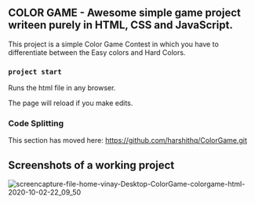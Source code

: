 
## COLOR GAME - Awesome simple game project writeen purely in HTML, CSS and JavaScript.

This project is a simple Color Game Contest in which you have to differentiate between the Easy colors and Hard Colors.


### `project start`

Runs the html file in any browser.<br /> 

The page will reload if you make edits.<br />

### Code Splitting

This section has moved here: https://github.com/harshithq/ColorGame.git

## Screenshots of a working project

![screencapture-file-home-vinay-Desktop-ColorGame-colorgame-html-2020-10-02-22_09_50](https://user-images.githubusercontent.com/28500944/94949780-1d51be00-04ff-11eb-89a9-a251f66806da.png)
